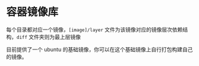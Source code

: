 # 容器镜像库

每个目录都对应一个镜像，`[image]/layer` 文件为该镜像对应的镜像层次依赖结构，`diff` 文件夹则为最上层镜像

目前提供了一个 ubuntu 的基础镜像，你可以在这个基础镜像上自行打包构建自己的镜像。